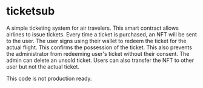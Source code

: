 # ticketsub

A simple ticketing system for air travelers. This smart contract allows airlines to issue tickets. 
Every time a ticket is purchased, an NFT will be sent to the user. The user signs using their wallet to redeem the ticket for the actual flight. 
This confirms the possession of the ticket. This also prevents the administrator from redeeming user's ticket without their consent.
The admin can delete an unsold ticket. Users can also transfer the NFT to other user but not the actual ticket.

This code is not production ready.
